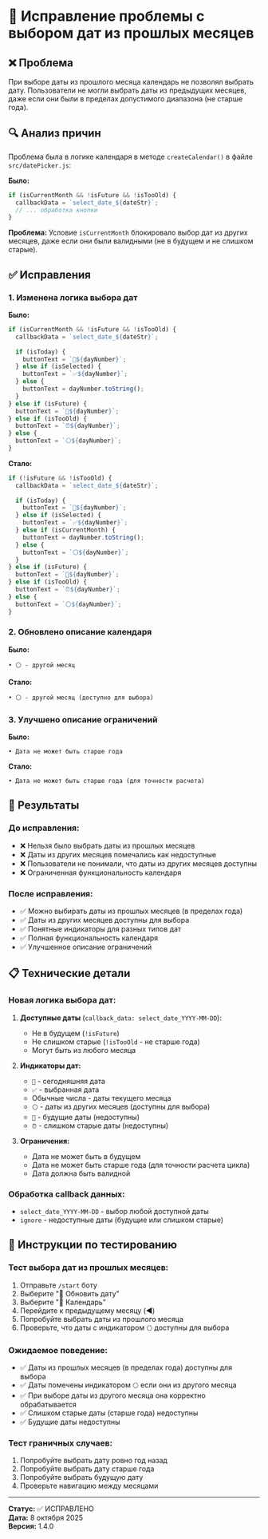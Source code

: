 # 🔧 Исправление проблемы с выбором дат из прошлых месяцев

## ❌ Проблема

При выборе даты из прошлого месяца календарь не позволял выбрать дату. Пользователи не могли выбрать даты из предыдущих месяцев, даже если они были в пределах допустимого диапазона (не старше года).

## 🔍 Анализ причин

Проблема была в логике календаря в методе `createCalendar()` в файле `src/datePicker.js`:

**Было:**
```javascript
if (isCurrentMonth && !isFuture && !isTooOld) {
  callbackData = `select_date_${dateStr}`;
  // ... обработка кнопки
}
```

**Проблема:** Условие `isCurrentMonth` блокировало выбор дат из других месяцев, даже если они были валидными (не в будущем и не слишком старые).

## ✅ Исправления

### 1. **Изменена логика выбора дат**

**Было:**
```javascript
if (isCurrentMonth && !isFuture && !isTooOld) {
  callbackData = `select_date_${dateStr}`;
  
  if (isToday) {
    buttonText = `📍${dayNumber}`;
  } else if (isSelected) {
    buttonText = `✅${dayNumber}`;
  } else {
    buttonText = dayNumber.toString();
  }
} else if (isFuture) {
  buttonText = `🚫${dayNumber}`;
} else if (isTooOld) {
  buttonText = `⏰${dayNumber}`;
} else {
  buttonText = `⚪${dayNumber}`;
}
```

**Стало:**
```javascript
if (!isFuture && !isTooOld) {
  callbackData = `select_date_${dateStr}`;
  
  if (isToday) {
    buttonText = `📍${dayNumber}`;
  } else if (isSelected) {
    buttonText = `✅${dayNumber}`;
  } else if (isCurrentMonth) {
    buttonText = dayNumber.toString();
  } else {
    buttonText = `⚪${dayNumber}`;
  }
} else if (isFuture) {
  buttonText = `🚫${dayNumber}`;
} else if (isTooOld) {
  buttonText = `⏰${dayNumber}`;
} else {
  buttonText = `⚪${dayNumber}`;
}
```

### 2. **Обновлено описание календаря**

**Было:**
```
• ⚪ - другой месяц
```

**Стало:**
```
• ⚪ - другой месяц (доступно для выбора)
```

### 3. **Улучшено описание ограничений**

**Было:**
```
• Дата не может быть старше года
```

**Стало:**
```
• Дата не может быть старше года (для точности расчета)
```

## 🎯 Результаты

### **До исправления:**
- ❌ Нельзя было выбрать даты из прошлых месяцев
- ❌ Даты из других месяцев помечались как недоступные
- ❌ Пользователи не понимали, что даты из других месяцев доступны
- ❌ Ограниченная функциональность календаря

### **После исправления:**
- ✅ Можно выбирать даты из прошлых месяцев (в пределах года)
- ✅ Даты из других месяцев доступны для выбора
- ✅ Понятные индикаторы для разных типов дат
- ✅ Полная функциональность календаря
- ✅ Улучшенное описание ограничений

## 📋 Технические детали

### **Новая логика выбора дат:**

1. **Доступные даты** (`callback_data: select_date_YYYY-MM-DD`):
   - Не в будущем (`!isFuture`)
   - Не слишком старые (`!isTooOld` - не старше года)
   - Могут быть из любого месяца

2. **Индикаторы дат:**
   - `📍` - сегодняшняя дата
   - `✅` - выбранная дата
   - Обычные числа - даты текущего месяца
   - `⚪` - даты из других месяцев (доступны для выбора)
   - `🚫` - будущие даты (недоступны)
   - `⏰` - слишком старые даты (недоступны)

3. **Ограничения:**
   - Дата не может быть в будущем
   - Дата не может быть старше года (для точности расчета цикла)
   - Дата должна быть валидной

### **Обработка callback данных:**

- `select_date_YYYY-MM-DD` - выбор любой доступной даты
- `ignore` - недоступные даты (будущие или слишком старые)

## 🚀 Инструкции по тестированию

### **Тест выбора дат из прошлых месяцев:**
1. Отправьте `/start` боту
2. Выберите "🔄 Обновить дату"
3. Выберите "📅 Календарь"
4. Перейдите к предыдущему месяцу (◀️)
5. Попробуйте выбрать даты из прошлого месяца
6. Проверьте, что даты с индикатором `⚪` доступны для выбора

### **Ожидаемое поведение:**
- ✅ Даты из прошлых месяцев (в пределах года) доступны для выбора
- ✅ Даты помечены индикатором `⚪` если они из другого месяца
- ✅ При выборе даты из другого месяца она корректно обрабатывается
- ✅ Слишком старые даты (старше года) недоступны
- ✅ Будущие даты недоступны

### **Тест граничных случаев:**
1. Попробуйте выбрать дату ровно год назад
2. Попробуйте выбрать дату старше года
3. Попробуйте выбрать будущую дату
4. Проверьте навигацию между месяцами

---

**Статус:** ✅ ИСПРАВЛЕНО  
**Дата:** 8 октября 2025  
**Версия:** 1.4.0
